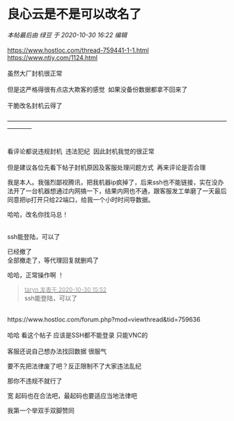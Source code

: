 # 良心云是不是可以改名了


<i class="pstatus"> 本帖最后由 绿豆 于 2020-10-30 16:22 编辑 </i><br />
<br />
https://www.hostloc.com/thread-759441-1-1.html<br />
https://www.ntiy.com/1124.html<br />
<br />
虽然大厂封机很正常<br />
<br />
但是这严格得很有点店大欺客的感觉&nbsp;&nbsp;如果没备份数据都拿不回来了<br />
<br />
干脆改名封机云得了<br />
<br />
————————————————————————————————————————<br />
<br />
<br />
看评论都说违规封机&nbsp;&nbsp;违法犯纪&nbsp;&nbsp;因此封机我觉的很正常<br />
<br />
但是建议各位先看下帖子封机原因及客服处理问题方式&nbsp;&nbsp;再来评论是否合理

我是本人。我强烈鄙视腾讯，把我机器ip疯掉了，后来ssh也不能链接，实在没办法开了一台机器想通过内网搞一下，结果内网也不通，跟客服发工单磨了一天最后同意把ip打开只给22端口，给我一个小时时间导数据。

哈哈，改名你找马总！<br />
<br />
<img src="static/image/smiley/default/lol.gif" smilieid="12" border="0" alt="" /><img src="static/image/smiley/default/lol.gif" smilieid="12" border="0" alt="" /><img src="static/image/smiley/default/lol.gif" smilieid="12" border="0" alt="" />

ssh能登陆，可以了

已经撤了<br />
全部撤走了，等代理回复就删鸡了

哈哈，正常操作啊 ！

<div class="quote"><blockquote><font size="2"><a href="https://www.hostloc.com/forum.php?mod=redirect&amp;goto=findpost&amp;pid=9375606&amp;ptid=760277" target="_blank"><font color="#999999">taryn 发表于 2020-10-30 15:52</font></a></font><br />
ssh能登陆，可以了</blockquote></div><br />
https://www.hostloc.com/forum.php?mod=viewthread&amp;tid=759636<br />
<br />
哈哈 看这个帖子 应该是SSH都不能登录 只能VNC的<br />
<br />
客服还说自己想办法找回数据 很服气

要不先把法律废了吧？反正限制不了大家违法乱纪

那你不违规不就行了

宽 起码也在合法吧，最起码也要适应当地法律吧

我第一个举双手双脚赞同
